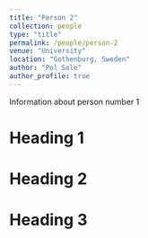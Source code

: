 ```yaml
---
title: "Person 2"
collection: people
type: "title"
permalink: /people/person-2
venue: "University"
location: "Gothenburg, Sweden"
author: "Pol Sole"
author_profile: true
---
```


Information about person number 1

Heading 1
======

Heading 2
======

Heading 3
======
